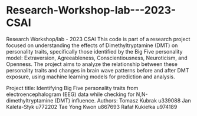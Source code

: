 # Research-Workshop-lab---2023-CSAI
Research Workshop/lab - 2023 CSAI
This code is part of a research project focused on understanding the effects of Dimethyltryptamine (DMT) on personality traits, specifically those identified by the Big Five personality model: Extraversion, Agreeableness, Conscientiousness, Neuroticism, and Openness. The project aims to analyze the relationship between these personality traits and changes in brain wave patterns before and after DMT exposure, using machine learning models for prediction and analysis.

Project title: Identifying Big Five personality traits from electroencephalogram (EEG) data while checking for N,N-dimethyltryptamine (DMT) influence.
Authors: 
Tomasz Kubrak u339088
Jan Kaleta-Słyk u772202
Tae Yong Kwon u867693
Rafał Kukiełka u974189

